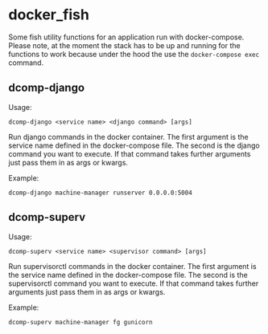 # docker_fish

Some fish utility functions for an application run with docker-compose.
Please note, at the moment the stack has to be up and running for the
functions to work because under the hood the use the
``docker-compose exec`` command.

dcomp-django
------------

Usage:

    dcomp-django <service name> <django command> [args]

Run django commands in the docker container. The first argument is the
service name defined in the docker-compose file. The second is the django
command you want to execute. If that command takes further arguments just
pass them in as args or kwargs.

Example:

    dcomp-django machine-manager runserver 0.0.0.0:5004


dcomp-superv
------------

Usage:

    dcomp-superv <service name> <supervisor command> [args]

Run supervisorctl commands in the docker container. The first argument is the
service name defined in the docker-compose file. The second is the supervisorctl
command you want to execute. If that command takes further arguments just
pass them in as args or kwargs.

Example:

    dcomp-superv machine-manager fg gunicorn